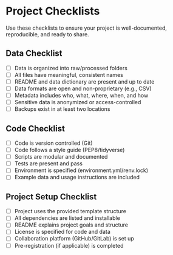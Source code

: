 # Project Checklists

Use these checklists to ensure your project is well-documented, reproducible, and ready to share.

## Data Checklist
- [ ] Data is organized into raw/processed folders
- [ ] All files have meaningful, consistent names
- [ ] README and data dictionary are present and up to date
- [ ] Data formats are open and non-proprietary (e.g., CSV)
- [ ] Metadata includes who, what, where, when, and how
- [ ] Sensitive data is anonymized or access-controlled
- [ ] Backups exist in at least two locations

## Code Checklist
- [ ] Code is version controlled (Git)
- [ ] Code follows a style guide (PEP8/tidyverse)
- [ ] Scripts are modular and documented
- [ ] Tests are present and pass
- [ ] Environment is specified (environment.yml/renv.lock)
- [ ] Example data and usage instructions are included

## Project Setup Checklist
- [ ] Project uses the provided template structure
- [ ] All dependencies are listed and installable
- [ ] README explains project goals and structure
- [ ] License is specified for code and data
- [ ] Collaboration platform (GitHub/GitLab) is set up
- [ ] Pre-registration (if applicable) is completed
